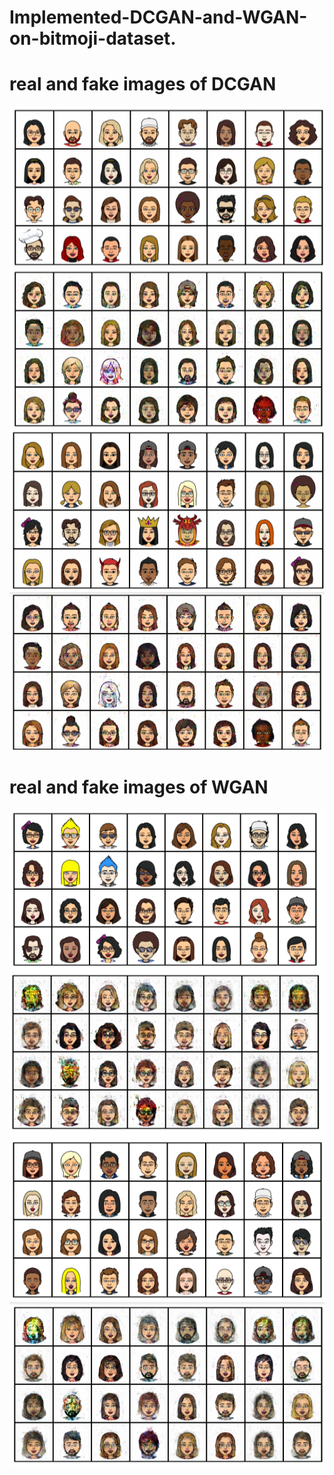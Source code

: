 # Implemented-DCGAN-and-WGAN-on-bitmoji-dataset.

# real and fake images of DCGAN
<img src="https://github.com/indranarendra/Implemented-DCGAN-and-WGAN-on-bitmoji-dataset./blob/main/ganreal1.png">

<img src="https://github.com/indranarendra/Implemented-DCGAN-and-WGAN-on-bitmoji-dataset./blob/main/ganfake1.png">

<img src="https://github.com/indranarendra/Implemented-DCGAN-and-WGAN-on-bitmoji-dataset./blob/main/ganreal.png">

<img src="https://github.com/indranarendra/Implemented-DCGAN-and-WGAN-on-bitmoji-dataset./blob/main/ganfake.png">

# real and fake images of WGAN
<img src="https://github.com/indranarendra/Implemented-DCGAN-and-WGAN-on-bitmoji-dataset./blob/main/wganreal.png">

<img src="https://github.com/indranarendra/Implemented-DCGAN-and-WGAN-on-bitmoji-dataset./blob/main/wganfake.png">

<img src="https://github.com/indranarendra/Implemented-DCGAN-and-WGAN-on-bitmoji-dataset./blob/main/wganreal1.png">

<img src="https://github.com/indranarendra/Implemented-DCGAN-and-WGAN-on-bitmoji-dataset./blob/main/wganfake1.png">
